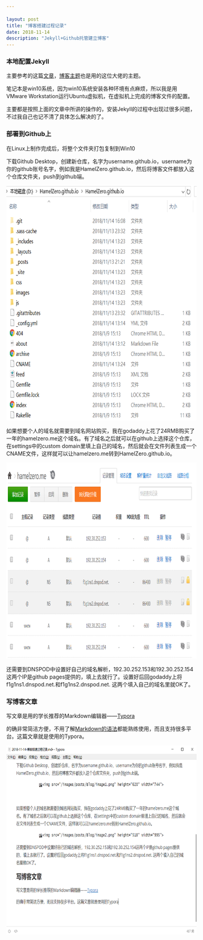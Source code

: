 ```yaml
---

layout: post
title: "博客搭建过程记录"
date: 2018-11-14
description: "Jekyll+Github托管建立博客"
---
```



### 本地配置Jekyll

主要参考的这篇[文章](http://baixin.io/2016/10/jekyll_tutorials1/ )，[博客主题](https://github.com/leopardpan/leopardpan.github.io )也是用的这位大佬的主题。

笔记本是win10系统，因为win10系统安装各种环境有点麻烦，所以我是用VMware Workstation运行Ubuntu虚拟机，在虚拟机上完成的博客文件的配置。

主要都是按照上面的文章中所讲的操作的，安装Jekyll的过程中出现过很多问题，不过我自己也记不清了具体怎么解决的了。

### 部署到Github上

在Linux上制作完成后，将整个文件夹打包复制到Win10

下载Github Desktop，创建新仓库，名字为username.github.io，username为你的github账号名字，例如我是HamelZero.github.io，然后将博客文件都放入这个仓库文件夹，push到github端。

<img src="/images/posts/Blog/image1.png" height="620" width="744">



如果想要个人的域名就需要到域名网站购买，我在godaddy上花了24RMB购买了一年的hamelzero.me这个域名。有了域名之后就可以在github上选择这个仓库，在settings中的custom domain里填上自己的域名，然后就会在文件列表生成一个CNAME文件，这样就可以让hamelzero.me转到HamelZero.github.io。

<img src="/images/posts/Blog/image2.png" height="518" width="995">

还需要到DNSPOD中设置好自己的域名解析，192.30.252.153和192.30.252.154这两个IP是github pages提供的，填上去就行了。设置好后回godaddy上将f1g1ns1.dnspod.net.和f1g1ns2.dnspod.net. 这两个填入自己的域名里就OK了。

### 写博客文章

写文章是用的学长推荐的Markdown编辑器——[Typora](https://typora.io/)

的确非常简洁方便，不用了解[Markdown的语法](https://coding.net/help/doc/project/markdown.html)都能熟练使用，而且支持很多平台。这篇文章就是使用的Typora。

<img src="/images/posts/Blog/image3.png" height="500" width="800">
